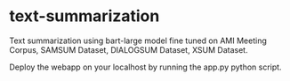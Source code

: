 # text-summarization
Text summarization using bart-large model fine tuned on AMI Meeting Corpus, SAMSUM Dataset, DIALOGSUM Dataset, XSUM Dataset.

Deploy the webapp on your localhost by running the app.py python script.
